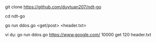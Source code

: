 git clone https://github.com/duytuan207/ndt-go

cd ndt-go

go run ddos.go <url> <threads> <get/post> <seconds> <header.txt>

ví dụ: go run ddos.go https://www.google.com/ 10000 get 120 header.txt
